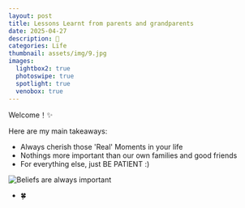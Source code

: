 ```yaml
---
layout: post
title: Lessons Learnt from parents and grandparents
date: 2025-04-27
description: 🩵
categories: Life
thumbnail: assets/img/9.jpg
images:
  lightbox2: true
  photoswipe: true
  spotlight: true
  venobox: true
---
```


Welcome！✨ 

Here are my main takeaways:

- Always cherish those 'Real' Moments in your life
- Nothings more important than our own families and good friends
- For everything else, just BE PATIENT :)

<!-- now insert an image below the list -->
![Beliefs are always important](/assets/img/family.jpg)

- 🍀



